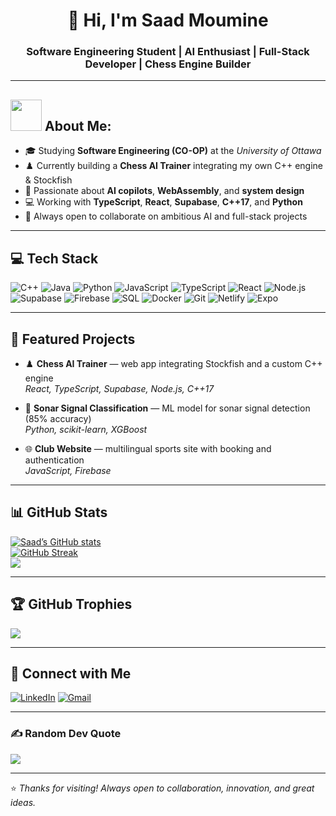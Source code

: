 <h1 align="center">👋 Hi, I'm Saad Moumine</h1>
<h3 align="center">Software Engineering Student | AI Enthusiast | Full-Stack Developer | Chess Engine Builder</h3>

---

<h2><img src="https://media.giphy.com/media/du3J3cXyzhj75IOgvA/giphy.gif" width="50px" height="50px"> About Me:</h2>

- 🎓 Studying **Software Engineering (CO-OP)** at the *University of Ottawa*  
- ♟️ Currently building a **Chess AI Trainer** integrating my own C++ engine & Stockfish  
- 🧠 Passionate about **AI copilots**, **WebAssembly**, and **system design**  
- 💻 Working with **TypeScript**, **React**, **Supabase**, **C++17**, and **Python**  
- 🚀 Always open to collaborate on ambitious AI and full-stack projects  

---

## 💻 Tech Stack

![C++](https://img.shields.io/badge/C++-00599C?style=plastic&logo=cplusplus&logoColor=white)
![Java](https://img.shields.io/badge/Java-007396?style=plastic&logo=openjdk&logoColor=white)
![Python](https://img.shields.io/badge/Python-3776AB?style=plastic&logo=python&logoColor=white)
![JavaScript](https://img.shields.io/badge/JavaScript-F7DF1E?style=plastic&logo=javascript&logoColor=black)
![TypeScript](https://img.shields.io/badge/TypeScript-007ACC?style=plastic&logo=typescript&logoColor=white)
![React](https://img.shields.io/badge/React-20232A?style=plastic&logo=react&logoColor=61DAFB)
![Node.js](https://img.shields.io/badge/Node.js-339933?style=plastic&logo=node.js&logoColor=white)
![Supabase](https://img.shields.io/badge/Supabase-3ECF8E?style=plastic&logo=supabase&logoColor=white)
![Firebase](https://img.shields.io/badge/Firebase-FFCA28?style=plastic&logo=firebase&logoColor=black)
![SQL](https://img.shields.io/badge/SQL-316192?style=plastic&logo=postgresql&logoColor=white)
![Docker](https://img.shields.io/badge/Docker-2496ED?style=plastic&logo=docker&logoColor=white)
![Git](https://img.shields.io/badge/Git-F05032?style=plastic&logo=git&logoColor=white)
![Netlify](https://img.shields.io/badge/Netlify-00C7B7?style=plastic&logo=netlify&logoColor=white)
![Expo](https://img.shields.io/badge/Expo-000020?style=plastic&logo=expo&logoColor=white)

---

## 🚧 Featured Projects

- ♟️ **Chess AI Trainer** — web app integrating Stockfish and a custom C++ engine  
  _React, TypeScript, Supabase, Node.js, C++17_

- 📡 **Sonar Signal Classification** — ML model for sonar signal detection (85% accuracy)  
  _Python, scikit-learn, XGBoost_

- 🌐 **Club Website** — multilingual sports site with booking and authentication  
  _JavaScript, Firebase_

---

## 📊 GitHub Stats

[![Saad’s GitHub stats](https://github-readme-stats.vercel.app/api?username=saadmoumine&show_icons=true&theme=radical)](https://github.com/saadmoumine)  
[![GitHub Streak](https://nirzak-streak-stats.vercel.app?user=saadmoumine&theme=nightowl)](https://git.io/streak-stats)  
![](https://github-readme-stats.vercel.app/api/top-langs/?username=saadmoumine&theme=nightowl&hide_border=false&include_all_commits=true&count_private=true&layout=compact)

---

## 🏆 GitHub Trophies
![](https://github-profile-trophy.vercel.app/?username=saadmoumine&theme=darkhub&no-frame=true&no-bg=false&margin-w=4)

---

## 🤝 Connect with Me
[![LinkedIn](https://img.shields.io/badge/LinkedIn-Saad%20Moumine-blue?style=plastic&logo=linkedin)](https://www.linkedin.com/in/saad-moumine-3bb611275/)
[![Gmail](https://img.shields.io/badge/Email-mouminesaadit%40gmail.com-red?style=plastic&logo=gmail&logoColor=white)](mailto:mouminesaadit@gmail.com)

---

### ✍️ Random Dev Quote
![](https://quotes-github-readme.vercel.app/api?type=horizontal&theme=radical)

---

⭐ *Thanks for visiting! Always open to collaboration, innovation, and great ideas.*
